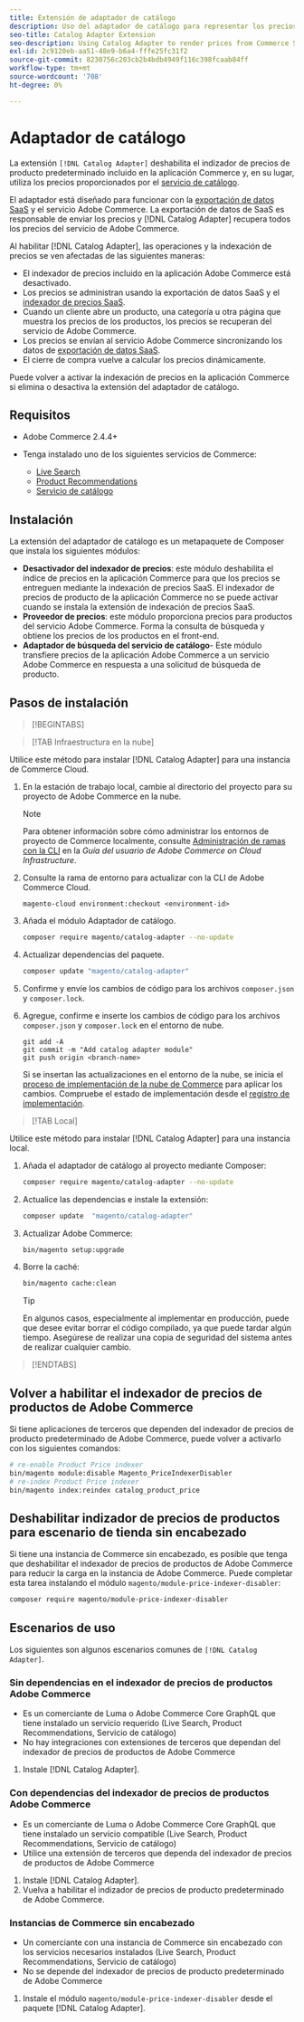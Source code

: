 ```yaml
---
title: Extensión de adaptador de catálogo
description: Uso del adaptador de catálogo para representar los precios de los servicios de Commerce
seo-title: Catalog Adapter Extension
seo-description: Using Catalog Adapter to render prices from Commerce Services
exl-id: 2c9120eb-aa51-48e9-b6a4-fffe25fc31f2
source-git-commit: 8230756c203cb2b4bdb4949f116c398fcaab84ff
workflow-type: tm+mt
source-wordcount: '708'
ht-degree: 0%

---
```


# Adaptador de catálogo

La extensión `[!DNL Catalog Adapter]` deshabilita el indizador de precios de producto predeterminado incluido en la aplicación Commerce y, en su lugar, utiliza los precios proporcionados por el [servicio de catálogo](../catalog-service/overview.md).

El adaptador está diseñado para funcionar con la [exportación de datos SaaS](../data-export/overview.md) y el servicio Adobe Commerce. La exportación de datos de SaaS es responsable de enviar los precios y [!DNL Catalog Adapter] recupera todos los precios del servicio de Adobe Commerce.

Al habilitar [!DNL Catalog Adapter], las operaciones y la indexación de precios se ven afectadas de las siguientes maneras:

- El indexador de precios incluido en la aplicación Adobe Commerce está desactivado.
- Los precios se administran usando la exportación de datos SaaS y el [indexador de precios SaaS](price-indexing.md).
- Cuando un cliente abre un producto, una categoría u otra página que muestra los precios de los productos, los precios se recuperan del servicio de Adobe Commerce.
- Los precios se envían al servicio Adobe Commerce sincronizando los datos de [exportación de datos SaaS](../data-export/overview.md).
- El cierre de compra vuelve a calcular los precios dinámicamente.

Puede volver a activar la indexación de precios en la aplicación Commerce si elimina o desactiva la extensión del adaptador de catálogo.

## Requisitos

- Adobe Commerce 2.4.4+
- Tenga instalado uno de los siguientes servicios de Commerce:

   - [Live Search](../live-search/install.md)
   - [Product Recommendations](../product-recommendations/install-configure.md)
   - [Servicio de catálogo](../catalog-service/installation.md)

## Instalación

La extensión del adaptador de catálogo es un metapaquete de Composer que instala los siguientes módulos:

- **Desactivador del indexador de precios**: este módulo deshabilita el índice de precios en la aplicación Commerce para que los precios se entreguen mediante la indexación de precios SaaS. El indexador de precios de producto de la aplicación Commerce no se puede activar cuando se instala la extensión de indexación de precios SaaS.
- **Proveedor de precios**: este módulo proporciona precios para productos del servicio Adobe Commerce. Forma la consulta de búsqueda y obtiene los precios de los productos en el front-end.
- **Adaptador de búsqueda del servicio de catálogo**- Este módulo transfiere precios de la aplicación Adobe Commerce a un servicio Adobe Commerce en respuesta a una solicitud de búsqueda de producto.

## Pasos de instalación

>[!BEGINTABS]

>[!TAB Infraestructura en la nube]

Utilice este método para instalar [!DNL Catalog Adapter] para una instancia de Commerce Cloud.

1. En la estación de trabajo local, cambie al directorio del proyecto para su proyecto de Adobe Commerce en la nube.

   >[!NOTE]
   >
   >Para obtener información sobre cómo administrar los entornos de proyecto de Commerce localmente, consulte [Administración de ramas con la CLI](https://experienceleague.adobe.com/en/docs/commerce-cloud-service/user-guide/develop/cli-branches) en la _Guía del usuario de Adobe Commerce on Cloud Infrastructure_.

1. Consulte la rama de entorno para actualizar con la CLI de Adobe Commerce Cloud.

   ```shell
   magento-cloud environment:checkout <environment-id>
   ```

1. Añada el módulo Adaptador de catálogo.

   ```bash
   composer require magento/catalog-adapter --no-update
   ```

1. Actualizar dependencias del paquete.

   ```bash
   composer update "magento/catalog-adapter"
   ```

1. Confirme y envíe los cambios de código para los archivos `composer.json` y `composer.lock`.

1. Agregue, confirme e inserte los cambios de código para los archivos `composer.json` y `composer.lock` en el entorno de nube.

   ```shell
   git add -A
   git commit -m "Add catalog adapter module"
   git push origin <branch-name>
   ```

   Si se insertan las actualizaciones en el entorno de la nube, se inicia el [proceso de implementación de la nube de Commerce](https://experienceleague.adobe.com/en/docs/commerce-cloud-service/user-guide/develop/deploy/process) para aplicar los cambios. Compruebe el estado de implementación desde el [registro de implementación](https://experienceleague.adobe.com/en/docs/commerce-cloud-service/user-guide/develop/test/log-locations#deploy-log).

>[!TAB Local]

Utilice este método para instalar [!DNL Catalog Adapter] para una instancia local.

1. Añada el adaptador de catálogo al proyecto mediante Composer:

   ```bash
   composer require magento/catalog-adapter --no-update
   ```

1. Actualice las dependencias e instale la extensión:

   ```bash
   composer update  "magento/catalog-adapter"
   ```

1. Actualizar Adobe Commerce:

   ```bash
   bin/magento setup:upgrade
   ```

1. Borre la caché:

   ```bash
   bin/magento cache:clean
   ```

   >[!TIP]
   >
   >En algunos casos, especialmente al implementar en producción, puede que desee evitar borrar el código compilado, ya que puede tardar algún tiempo. Asegúrese de realizar una copia de seguridad del sistema antes de realizar cualquier cambio.

>[!ENDTABS]


## Volver a habilitar el indexador de precios de productos de Adobe Commerce

Si tiene aplicaciones de terceros que dependen del indexador de precios de producto predeterminado de Adobe Commerce, puede volver a activarlo con los siguientes comandos:

```bash
# re-enable Product Price indexer
bin/magento module:disable Magento_PriceIndexerDisabler
# re-index Product Price indexer
bin/magento index:reindex catalog_product_price
```

## Deshabilitar indizador de precios de productos para escenario de tienda sin encabezado

Si tiene una instancia de Commerce sin encabezado, es posible que tenga que deshabilitar el indexador de precios de productos de Adobe Commerce para reducir la carga en la instancia de Adobe Commerce. Puede completar esta tarea instalando el módulo `magento/module-price-indexer-disabler`:

```bash
composer require magento/module-price-indexer-disabler
```

## Escenarios de uso

Los siguientes son algunos escenarios comunes de `[!DNL Catalog Adapter]`.

### Sin dependencias en el indexador de precios de productos Adobe Commerce

- Es un comerciante de Luma o Adobe Commerce Core GraphQL que tiene instalado un servicio requerido (Live Search, Product Recommendations, Servicio de catálogo)
- No hay integraciones con extensiones de terceros que dependan del indexador de precios de productos de Adobe Commerce

1. Instale [!DNL Catalog Adapter].

### Con dependencias del indexador de precios de productos Adobe Commerce

- Es un comerciante de Luma o Adobe Commerce Core GraphQL que tiene instalado un servicio compatible (Live Search, Product Recommendations, Servicio de catálogo)
- Utilice una extensión de terceros que dependa del indexador de precios de productos de Adobe Commerce

1. Instale [!DNL Catalog Adapter].
1. Vuelva a habilitar el indizador de precios de producto predeterminado de Adobe Commerce.

### Instancias de Commerce sin encabezado

- Un comerciante con una instancia de Commerce sin encabezado con los servicios necesarios instalados (Live Search, Product Recommendations, Servicio de catálogo)
- No se depende del indexador de precios de producto predeterminado de Adobe Commerce

1. Instale el módulo `magento/module-price-indexer-disabler` desde el paquete [!DNL Catalog Adapter].

